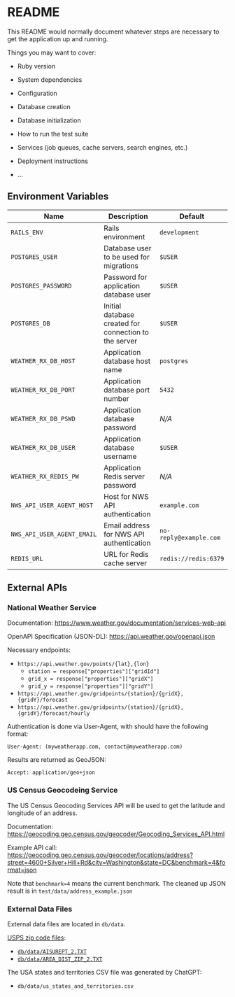 # README

This README would normally document whatever steps are necessary to get the
application up and running.

Things you may want to cover:

* Ruby version

* System dependencies

* Configuration

* Database creation

* Database initialization

* How to run the test suite

* Services (job queues, cache servers, search engines, etc.)

* Deployment instructions

* ...

## Environment Variables

| Name                       | Description                                           | Default                |
| ------------------------   | ----------------------------------------------------- | ---------------------- |
| `RAILS_ENV`                | Rails environment                                     | `development`          |
| `POSTGRES_USER`            | Database user to be used for migrations               | `$USER`                |
| `POSTGRES_PASSWORD`        | Password for application database user                | `$USER`                |
| `POSTGRES_DB`              | Initial database created for connection to the server | `$USER`                |
| `WEATHER_RX_DB_HOST`       | Application database host name                        | `postgres`             |
| `WEATHER_RX_DB_PORT`       | Application database port number                      | `5432`                 |
| `WEATHER_RX_DB_PSWD`       | Application database password                         | _N/A_                  |
| `WEATHER_RX_DB_USER`       | Application database username                         | `$USER`                |
| `WEATHER_RX_REDIS_PW`      | Application Redis server password                     | _N/A_                  |
| `NWS_API_USER_AGENT_HOST`  | Host for NWS API authentication                       | `example.com`          |
| `NWS_API_USER_AGENT_EMAIL` | Email address for NWS API authentication              | `no-reply@example.com` |
| `REDIS_URL`                | URL for Redis cache server                            | `redis://redis:6379`   |

## External APIs

### National Weather Service

Documentation:  https://www.weather.gov/documentation/services-web-api

OpenAPI Specification (JSON-DL):  https://api.weather.gov/openapi.json

Necessary endpoints:

  - `https://api.weather.gov/points/{lat},{lon}`
    - `station = response["properties"]["gridId"]`
    - `grid_x = response["properties"]["gridX"]`
    - `grid_y = response["properties"]["gridY"]`
  - `https://api.weather.gov/gridpoints/{station}/{gridX},{gridY}/forecast`
  - `https://api.weather.gov/gridpoints/{station}/{gridX},{gridY}/forecast/hourly`

Authentication is done via User-Agent, with should have the following format:

```
User-Agent: (myweatherapp.com, contact@myweatherapp.com)
```

Results are returned as GeoJSON:

```
Accept: application/geo+json
```

### US Census Geocodeing Service

The US Census Geocoding Services API will be used to get the latitude and
longitude of an address.

Documentation:  https://geocoding.geo.census.gov/geocoder/Geocoding_Services_API.html

Example API call:  https://geocoding.geo.census.gov/geocoder/locations/address?street=4600+Silver+Hill+Rd&city=Washington&state=DC&benchmark=4&format=json

Note that `benchmark=4` means the current benchmark.  The cleaned up JSON
result is in `test/data/address_example.json`

### External Data Files

External data files are located in `db/data`.

[USPS zip code files](https://postalpro.usps.com/address-quality/ais-viewer):

  - [`db/data/AISUREPT_2.TXT`](https://postalpro.usps.com/storages/2025-04/AISUREPT_2.TXT)
  - [`db/data/AREA_DIST_ZIP_2.TXT`](https://postalpro.usps.com/storages/2025-04/AREA_DIST_ZIP_2.TXT)

The USA states and territories CSV file was generated by ChatGPT:

  - `db/data/us_states_and_territories.csv`
